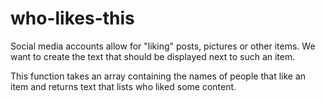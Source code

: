 # who-likes-this
Social media accounts allow for "liking" posts, pictures or other items. We want to create the text that should be displayed next to such an item.

This function takes an array containing the names of people that like an item and returns text that lists who liked some content.
